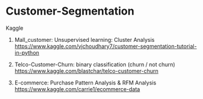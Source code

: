 # Customer-Segmentation
Kaggle

1) Mall_customer: Unsupervised learning: Cluster Analysis<br>
https://www.kaggle.com/vjchoudhary7/customer-segmentation-tutorial-in-python

2) Telco-Customer-Churn: binary classification (churn / not churn)<br>
https://www.kaggle.com/blastchar/telco-customer-churn

3) E-commerce: Purchase Pattern Analysis & RFM Analysis<br>
https://www.kaggle.com/carrie1/ecommerce-data
